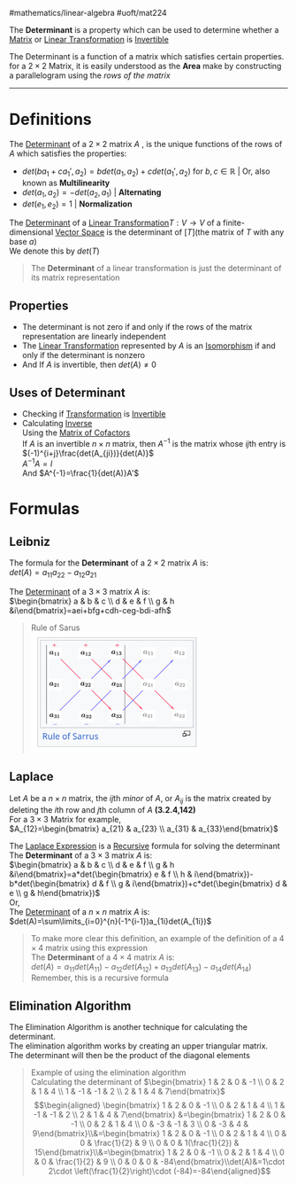 #mathematics/linear-algebra #uoft/mat224 

The **Determinant** is a property which can be used to determine whether a [Matrix](Matrix.md) or [Linear Transformation](../MAT223%20Notes/Linear%20Transformation.md) is [Invertible](Invertible.md)

The Determinant is a function of a matrix which satisfies certain properties. for a $2\times 2$ Matrix, it is easily understood as the **Area**  make by constructing a parallelogram using the *rows of the matrix*

[](MAT224%20Notes.md#^aecd7a|MAT224%20Notes%20Reference)

---
# Definitions
The [Determinant](.md) of a $2\times 2$ matrix $A$ , is the unique functions of the rows of $A$ which satisfies the properties: 
- $det(ba_{1}+ca_{1}', a_{2})=bdet(a_{1},a_{2})+cdet(a_{1}',a_{2})$ for $b,c\in \mathbb{R}$ | Or, also known as **Multilinearity**
- $det(a_{1},a_{2})=-det(a_{2},a_{1})$ | **Alternating**
- $det(e_{1},e_{2})=1$ | **Normalization**

The [Determinant](.md) of a [Linear Transformation](../MAT223%20Notes/Linear%20Transformation.md)$T:V\rightarrow V$ of a finite-dimensional [Vector Space](Vector%20Space.md) is the determinant of $[T]$(the matrix of $T$ with any base $a$)  
	We denote this by $det(T)$

> The **Determinant** of a linear transformation is just the determinant of its matrix representation

## Properties
- The determinant is not zero if and only if the rows of the matrix representation are linearly independent
- The [Linear Transformation](../MAT223%20Notes/Linear%20Transformation.md) represented by $A$ is an [Isomorphism](Isomorphism.md) if and only if the determinant is nonzero
- And If $A$ is invertible, then $det(A)\neq 0$

## Uses of Determinant 
- Checking if [Transformation](../MAT223%20Notes/Transformation.md) is [Invertible](Invertible.md) 
- Calculating [Inverse](Inverse.md)  
	Using the [Matrix of Cofactors](Matrix%20of%20Cofactors.md)  
	If $A$ is an invertible $n\times n$ matrix, then $A^{-1}$ is the matrix whose $ij$th entry is $(-1)^{i+j}\frac{det(A_{ji})}{det(A)}$  
	$A^{-1}A=I$  
	And $A^{-1}=\frac{1}{det(A)}A'$

# Formulas
## Leibniz
The formula for the **Determinant** of a $2\times 2$ matrix $A$ is:  
	 $det(A)=a_{11}a_{22}-a_{12}a_{21}$

The [Determinant](.md) of a $3\times 3$ matrix $A$ is:  
	$\begin{bmatrix} a & b & c \\ d & e & f \\ g & h &i\end{bmatrix}=aei+bfg+cdh-ceg-bdi-afh$

> Rule of Sarus  
> ![Pasted image 20240308195525](attachments/Pasted%20image%2020240308195525.png)
## Laplace
Let $A$ be a $n\times n$ matrix, the $ij$th *minor* of $A$, or $A_{ij}$ is the matrix created by deleting the $i$th row and $j$th column of $A$ **(3.2.4,142)**  
	For a $3\times 3$ Matrix for example,  
		$A_{12}=\begin{bmatrix} a_{21} & a_{23} \\ a_{31} & a_{33}\end{bmatrix}$


The [Laplace Expression](Laplace%20Expression) is a [Recursive](Recursive) formula for solving the determinant  
The **Determinant** of a $3\times 3$ matrix $A$ is:  
	$\begin{bmatrix} a & b & c \\ d & e & f \\ g & h &i\end{bmatrix}=a*det(\begin{bmatrix} e & f \\ h & i\end{bmatrix})-b*det(\begin{bmatrix} d & f \\ g & i\end{bmatrix})+c*det(\begin{bmatrix} d & e \\ g & h\end{bmatrix})$  
Or,  
The [Determinant](.md) of a $n\times n$ matrix $A$ is:  
	$det(A)=\sum\limits_{i=0}^{n}(-1^{i-1})a_{1i}det(A_{1i})$

>To make more clear this definition, an example of the definition of a $4\times 4$ matrix using this expression  
	The **Determinant** of a $4\times 4$ matrix $A$ is:  
		$det(A)=a_{11}det(A_{11})-a_{12}det(A_{12})+a_{13}det(A_{13})-a_{14}det(A_{14})$  
	Remember, this is a recursive formula

## Elimination Algorithm
The Elimination Algorithm is another technique for calculating the determinant.  
	The elimination algorithm works by creating an upper triangular matrix.  
	The determinant will then be the product of the diagonal elements

> Example of using the elimination algorithm  
> 	Calculating the determinant of $\begin{bmatrix} 1 & 2 & 0 & -1 \\ 0 & 2 & 1 & 4 \\ 1 & -1 & -1 & 2 \\ 2 & 1 & 4 & 7\end{bmatrix}$  
> 	$$\begin{aligned} \begin{bmatrix} 1 & 2 & 0 & -1 \\ 0 & 2 & 1 & 4 \\ 1 & -1 & -1 & 2 \\ 2 & 1 & 4 & 7\end{bmatrix} &=\begin{bmatrix} 1 & 2 & 0 & -1 \\ 0 & 2 & 1 & 4 \\ 0 & -3 & -1 & 3 \\ 0 & -3 & 4 & 9\end{bmatrix}\\&=\begin{bmatrix} 1 & 2 & 0 & -1 \\ 0 & 2 & 1 & 4 \\ 0 & 0 & \frac{1}{2} & 9 \\ 0 & 0 & 1(\frac{1}{2}) & 15\end{bmatrix}\\&=\begin{bmatrix} 1 & 2 & 0 & -1 \\ 0 & 2 & 1 & 4 \\ 0 & 0 & \frac{1}{2} & 9 \\ 0 & 0 & 0 & -84\end{bmatrix}\\det(A)&=1\cdot 2\cdot \left(\frac{1}{2}\right)\cdot (-84)=-84\end{aligned}$$

